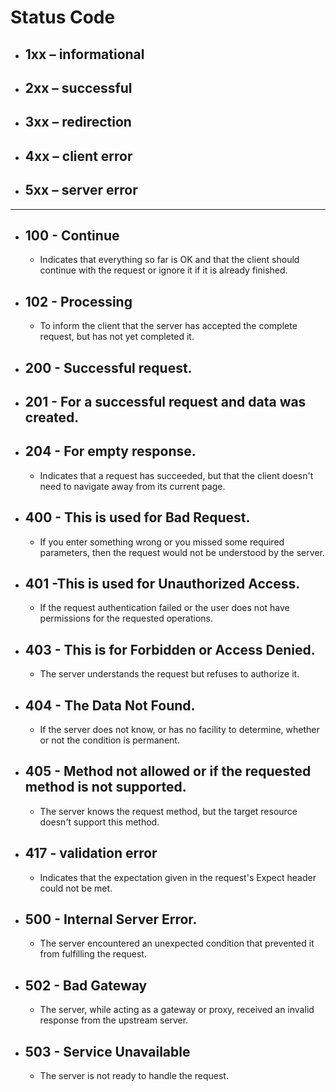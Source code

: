 # Status Code


* ## 1xx – informational
* ## 2xx – successful
* ## 3xx – redirection
* ## 4xx – client error
* ## 5xx – server error
---


+ ## 100 - Continue
    * Indicates that everything so far is OK and that the client should continue with the request or ignore it if it is already finished.
+ ## 102 - Processing
    * To inform the client that the server has accepted the complete request, but has not yet completed it.
+ ## 200 - Successful request.

+ ## 201 - For a successful request and data was created.

+ ## 204 - For empty response.
    * Indicates that a request has succeeded, but that the client doesn't need to navigate away from its current page.
+ ## 400 - This is used for Bad Request. 
    * If you enter something wrong or you missed some required parameters, then the request would not be understood by the server.
+ ## 401 -This is used for Unauthorized Access.
    * If the request authentication failed or the user does not have permissions for the requested operations.

+ ## 403 - This is for Forbidden or Access Denied.
    * The server understands the request but refuses to authorize it.

+ ## 404 - The Data Not Found.
    * If the server does not know, or has no facility to determine, whether or not the condition is permanent.
+ ## 405 - Method not allowed or if the requested method is not supported.
    * The server knows the request method, but the target resource doesn't support this method.
+ ## 417 - validation error
    * Indicates that the expectation given in the request's Expect header could not be met.

+ ## 500 - Internal Server Error.
    * The server encountered an unexpected condition that prevented it from fulfilling the request.
+ ## 502 - Bad Gateway
    * The server, while acting as a gateway or proxy, received an invalid response from the upstream server.
+ ## 503 - Service Unavailable
    * The server is not ready to handle the request.



